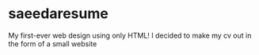 # saeedaresume
My first-ever web design using only HTML! I decided to make my cv out in the form of a small website 
